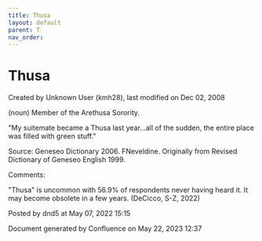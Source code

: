 ```yaml
---
title: Thusa
layout: default
parent: T
nav_order:
---
```


# Thusa

Created by  Unknown User (kmh28), last modified on Dec 02, 2008

(noun) Member of the Arethusa Sorority.

&quot;My suitemate became a Thusa last year...all of the sudden, the entire place was filled with green stuff.&quot;

Source: Geneseo Dictionary 2006. FNeveldine. Originally from Revised Dictionary of Geneseo English 1999. 

Comments:

&quot;Thusa&quot; is uncommon with 56.9% of respondents never having heard it. It may become obsolete in a few years. (DeCicco, S-Z, 2022)

Posted by dnd5 at May 07, 2022 15:15

Document generated by Confluence on May 22, 2023 12:37


